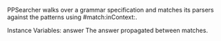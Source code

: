 PPSearcher walks over a grammar specification and matches its parsers against the patterns using #match:inContext:.

Instance Variables:
	answer <Object>	The answer propagated between matches.